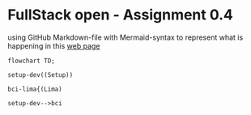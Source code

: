 # FullStack open - Assignment 0.4

using GitHub Markdown-file with Mermaid-syntax to represent what is happening in this [web page](https://studies.cs.helsinki.fi/exampleapp/notes)

```mermaid 
flowchart TD;

setup-dev((Setup))

bci-lima{(Lima)

setup-dev-->bci

```